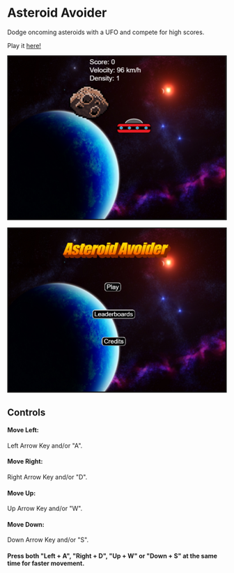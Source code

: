 # Asteroid Avoider

Dodge oncoming asteroids with a UFO and compete for high scores.

Play it [here!](https://asteroid-avoider.herokuapp.com/)

![](screenshots/aagame.PNG)

![](screenshots/aamenu.PNG)

## Controls

#### Move Left: 
Left Arrow Key and/or "A".

#### Move Right: 
Right Arrow Key and/or "D".

#### Move Up: 
Up Arrow Key and/or "W".

#### Move Down: 
Down Arrow Key and/or "S".

#### Press both "Left + A", "Right + D", "Up + W" or "Down + S" at the same time for faster movement.

